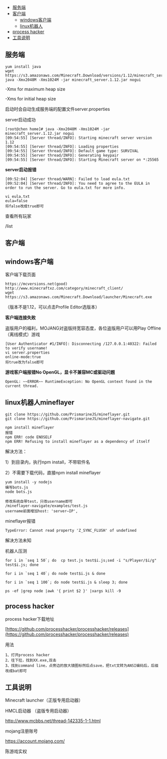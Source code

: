 * [服务端](#1)
* [客户端](#2)
   * [windows客户端](#2.1)
   * [linux机器人](#2.2)
* [process hacker](#3)
* [工具说明](#4)
<h2 id="1">服务端</h2>

    yum install java
    wget https://s3.amazonaws.com/Minecraft.Download/versions/1.12/minecraft_server.1.12.jar   
    java -Xmx2048M -Xms1024M -jar minecraft_server.1.12.jar nogui
    
-Xmx for maximum heap size

-Xms for initial heap size

启动时会自动生成服务端的配置文件server.properties

server启动成功

    [root@chen home]# java -Xmx2048M -Xms1024M -jar minecraft_server.1.12.jar nogui
    [09:54:55] [Server thread/INFO]: Starting minecraft server version 1.12
    [09:54:55] [Server thread/INFO]: Loading properties
    [09:54:55] [Server thread/INFO]: Default game type: SURVIVAL
    [09:54:55] [Server thread/INFO]: Generating keypair
    [09:54:55] [Server thread/INFO]: Starting Minecraft server on *:25565

**server启动报错**

    [09:52:04] [Server thread/WARN]: Failed to load eula.txt
    [09:52:04] [Server thread/INFO]: You need to agree to the EULA in order to run the server. Go to eula.txt for more info.

    vi eula.txt
    eula=false
    将false改成true即可

查看所有玩家

/list

<h2 id="2">客户端</h2>
<h2 id="2.1">windows客户端</h2>
客户端下载页面

    https://mcversions.net(good)
    http://www.minecraftxz.com/category/minecraft_client/
    wget https://s3.amazonaws.com/Minecraft.Download/launcher/Minecraft.exe
（版本不是1.12，可以点击Profile Editor选版本）


**客户端连接失败**

盗版用户的福利，MOJANG对盗版持宽容态度，各位盗版用户可以用Play Offline（离线模式）游戏

    [User Authenticator #1/INFO]: Disconnecting /127.0.0.1:40322: Failed to verify username!
    vi server.properties
    online-mode:true
    将true改为false即可

**游戏客户端报错No OpenGL，显卡不兼容MC或驱动问题**

    OpenGL: ~~ERROR~~ RuntimeException: No OpenGL context found in the current thread.

<h2 id="2.2">linux机器人mineflayer</h2>

    git clone https://github.com/PrismarineJS/mineflayer.git
    git clone https://github.com/PrismarineJS/mineflayer-navigate.git

    npm install mineflayer
    报错
    npm ERR! code ENOSELF
    npm ERR! Refusing to install mineflayer as a dependency of itself

解决方法：

1）到目录内，执行npm install，不带软件名

2）不需要下载代码，直接npm install mineflayer

    yum install -y nodejs
    编写bots.js
    node bots.js
    
    修改系统自带test，只改username即可
    /mineflayer-navigate/examples/test.js
    username前面增加host: 'server—IP',


mineflayer报错

    TypeError: Cannot read property 'Z_SYNC_FLUSH' of undefined

解决方法未知

机器人压测

    for i in `seq 1 50`; do  cp test.js test$i.js;sed -i "s/Player/$i/g" test$i.js; done

    for i in `seq 1 40`; do node test$i.js & done
    
    for i in `seq 1 100`; do node test$i.js & sleep 3; done

    ps -ef |grep node |awk '{ print $2 }' |xargs kill -9


<h2 id="3">process hacker</h2>
process hacker下载地址

[https://github.com/processhacker/processhacker/releases](https://github.com/processhacker/processhacker/releases)

用法

    1、打开process hacker
    2、往下拉，找到XX.exe,双击
    3、找到command line，点旁边的放大镜图标然后点save，把txt文转为ANSI编码后，后缀改成bat即可

    
<h2 id="4">工具说明</h2>
Minecraft launcher（正版专用启动器）

HMCL启动器        （盗版专用启动器）

http://www.mcbbs.net/thread-142335-1-1.html

mojang注册账号

https://account.mojang.com/

陈游戏实权
